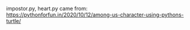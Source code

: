 impostor.py, heart.py came from:
https://pythonforfun.in/2020/10/12/among-us-character-using-pythons-turtle/

